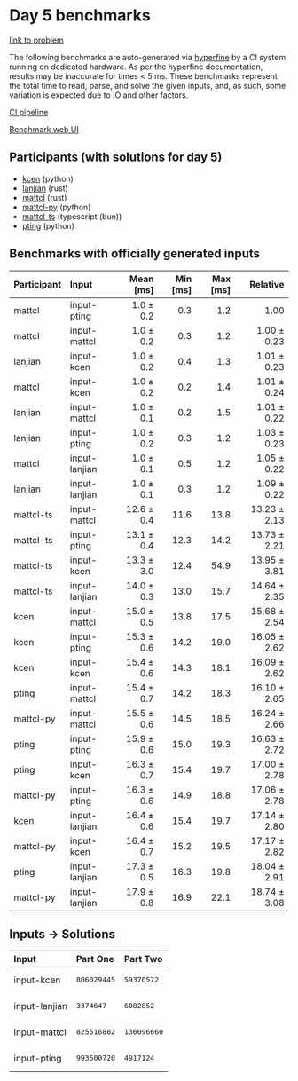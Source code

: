 # Day 5 benchmarks

[link to problem](https://adventofcode.com/2023/day/5)

The following benchmarks are auto-generated via
[hyperfine](https://github.com/sharkdp/hyperfine) by a CI system running on
dedicated hardware. As per the hyperfine documentation, results may be
inaccurate for times < 5 ms. These benchmarks represent the total time to read,
parse, and solve the given inputs, and, as such, some variation is expected due
to IO and other factors.

[CI pipeline](http://ci.papercode.net:8080/teams/main/pipelines/aoc2023)

[Benchmark web UI](https://aoc.ancalagon.black)


## Participants (with solutions for day 5)

- [kcen](https://github.com/kcen/aoc2023) (python)
- [lanjian](https://github.com/lanjian/aoc-2023) (rust)
- [mattcl](https://github.com/mattcl/aoc2023) (rust)
- [mattcl-py](https://github.com/mattcl/aoc2023-py) (python)
- [mattcl-ts](https://github.com/mattcl/aoc2023-js) (typescript (bun))
- [pting](https://github.com/pting/aoc2023) (python)


## Benchmarks with officially generated inputs

| Participant | Input | Mean [ms] | Min [ms] | Max [ms] | Relative |
|:---|:---|---:|---:|---:|---:|
| mattcl | input-pting | 1.0 ± 0.2 | 0.3 | 1.2 | 1.00 |
| mattcl | input-mattcl | 1.0 ± 0.2 | 0.3 | 1.2 | 1.00 ± 0.23 |
| lanjian | input-kcen | 1.0 ± 0.2 | 0.4 | 1.3 | 1.01 ± 0.23 |
| mattcl | input-kcen | 1.0 ± 0.2 | 0.2 | 1.4 | 1.01 ± 0.24 |
| lanjian | input-mattcl | 1.0 ± 0.1 | 0.2 | 1.5 | 1.01 ± 0.22 |
| lanjian | input-pting | 1.0 ± 0.2 | 0.3 | 1.2 | 1.03 ± 0.23 |
| mattcl | input-lanjian | 1.0 ± 0.1 | 0.5 | 1.2 | 1.05 ± 0.22 |
| lanjian | input-lanjian | 1.0 ± 0.1 | 0.3 | 1.2 | 1.09 ± 0.22 |
| mattcl-ts | input-mattcl | 12.6 ± 0.4 | 11.6 | 13.8 | 13.23 ± 2.13 |
| mattcl-ts | input-pting | 13.1 ± 0.4 | 12.3 | 14.2 | 13.73 ± 2.21 |
| mattcl-ts | input-kcen | 13.3 ± 3.0 | 12.4 | 54.9 | 13.95 ± 3.81 |
| mattcl-ts | input-lanjian | 14.0 ± 0.3 | 13.0 | 15.7 | 14.64 ± 2.35 |
| kcen | input-mattcl | 15.0 ± 0.5 | 13.8 | 17.5 | 15.68 ± 2.54 |
| kcen | input-pting | 15.3 ± 0.6 | 14.2 | 19.0 | 16.05 ± 2.62 |
| kcen | input-kcen | 15.4 ± 0.6 | 14.3 | 18.1 | 16.09 ± 2.62 |
| pting | input-mattcl | 15.4 ± 0.7 | 14.2 | 18.3 | 16.10 ± 2.65 |
| mattcl-py | input-mattcl | 15.5 ± 0.6 | 14.5 | 18.5 | 16.24 ± 2.66 |
| pting | input-pting | 15.9 ± 0.6 | 15.0 | 19.3 | 16.63 ± 2.72 |
| pting | input-kcen | 16.3 ± 0.7 | 15.4 | 19.7 | 17.00 ± 2.78 |
| mattcl-py | input-pting | 16.3 ± 0.6 | 14.9 | 18.8 | 17.06 ± 2.78 |
| kcen | input-lanjian | 16.4 ± 0.6 | 15.4 | 19.7 | 17.14 ± 2.80 |
| mattcl-py | input-kcen | 16.4 ± 0.7 | 15.2 | 19.5 | 17.17 ± 2.82 |
| pting | input-lanjian | 17.3 ± 0.5 | 16.3 | 19.8 | 18.04 ± 2.91 |
| mattcl-py | input-lanjian | 17.9 ± 0.8 | 16.9 | 22.1 | 18.74 ± 3.08 |


## Inputs -> Solutions

| Input | Part One | Part Two |
|:---|:---|:---|
|input-kcen|<pre>806029445</pre>|<pre>59370572</pre>|
|input-lanjian|<pre>3374647</pre>|<pre>6082852</pre>|
|input-mattcl|<pre>825516882</pre>|<pre>136096660</pre>|
|input-pting|<pre>993500720</pre>|<pre>4917124</pre>|